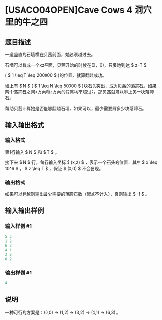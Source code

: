# [USACO04OPEN]Cave Cows 4 洞穴里的牛之四

## 题目描述

一道竖直的石墙横在贝茜前面，她必须越过去。

石墙可以看成一个xz平面，贝茜开始的时候在(0，0)，只要她到达 $ z=T $

( $ 1 \leq T \leq 200000 $ )的位置，就算翻越成功。

墙上有 $ N $ ( $ 1 \leq N \leq 50000 $ )块石头突出，成为贝茜的落蹄石。如果两个落蹄石之间x方向和z方向的距离均不超过2，那贝茜就可以攀上另一块落蹄石。

帮助贝茜计算她是否能够翻越石墙，如果可以，最少需要踩多少块落蹄石。

## 输入输出格式

### 输入格式

第1行输入 $ N $ 和 $ T $ 。

接下来 $ N $ 行，每行输入坐标 $ (x,z) $ ，表示一个石头的位置．其中 $ x \leq 10^6 $ ， $ z \leq T $ ，保证 $ (0,0) $ 不会出现。

### 输出格式

如果可以翻越则输出最少需要的落蹄石数（起点不计入），否则输出 $ -1 $ 。

## 输入输出样例

### 输入样例 #1

```cpp
5 3
1 2
6 3
4 1
3 2
0 2
```


### 输出样例 #1

```cpp
4
```


## 说明

一种可行的方案是：(0,0) -> (1,2) -> (3,2) -> (4,1) -> (6,3) 。

